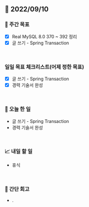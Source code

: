 ## 📅 2022/09/10


### 👏 주간 목표

- [x] Real MySQL 8.0 370 ~ 392 정리
- [x] 글 쓰기 - Spring Transaction

<br/>

### 일일 목표 체크리스트(어제 정한 목표)

- [x] 글 쓰기 - Spring Transaction
- [x] 경력 기술서 완성

<br/>

### 💯 오늘 한 일

- 글 쓰기 - Spring Transaction
- 경력 기술서 완성

<br/>

### 📈 내일 할 일

- 휴식

<br/>

### 🤔 간단 회고

- .